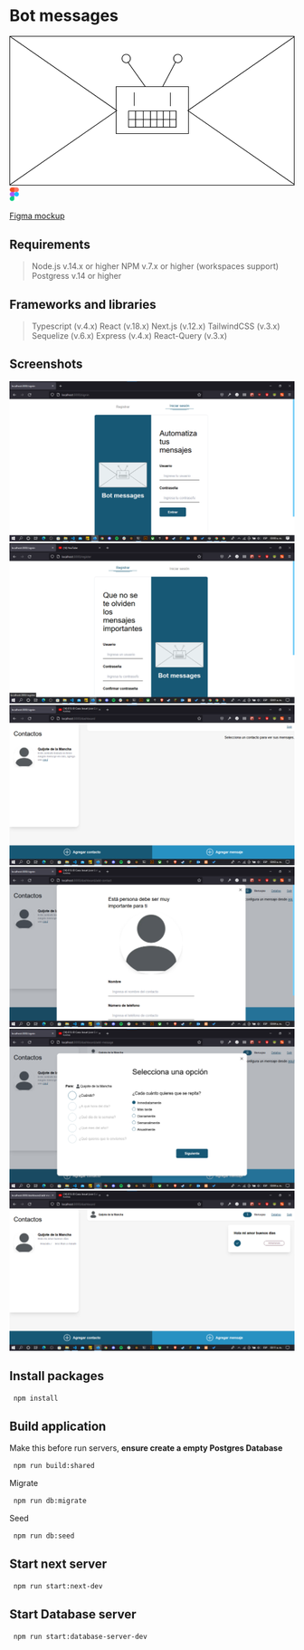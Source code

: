 # Bot messages

<img src="docs/brand.svg"/>

<a href="https://www.figma.com/file/304GNIThYn4jwf7jPY0B0P/Bot-messages">
 <img height="25px" src="docs/figma-logo.png"/>
</a>

[Figma mockup](https://www.figma.com/file/304GNIThYn4jwf7jPY0B0P/Bot-messages)

## Requirements

> Node.js v.14.x or higher
> NPM v.7.x or higher (workspaces support)
> Postgress v.14 or higher

## Frameworks and libraries

> Typescript (v.4.x)
> React (v.18.x)
> Next.js (v.12.x)
> TailwindCSS (v.3.x)
> Sequelize (v.6.x)
> Express (v.4.x)
> React-Query (v.3.x)

## Screenshots

<img src="docs/screenshots/login.png"/>
<img src="docs/screenshots/register.png"/>
<img src="docs/screenshots/dashboard.png"/>
<img src="docs/screenshots/add-contact.png"/>
<img src="docs/screenshots/add-message.png"/>
<img src="docs/screenshots/history-message-list.png"/>

## Install packages

```bash
 npm install
```

## Build application

Make this before run servers, **ensure create a empty Postgres Database**

```bash
 npm run build:shared
```

Migrate

```bash
 npm run db:migrate
```

Seed

```bash
 npm run db:seed
```

## Start next server

```bash
 npm run start:next-dev
```

## Start Database server

```bash
 npm run start:database-server-dev
```
